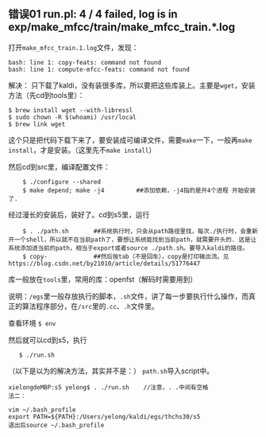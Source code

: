 ## 错误01 run.pl: 4 / 4 failed, log is in exp/make_mfcc/train/make_mfcc_train.*.log
打开`make_mfcc_train.1.log`文件，发现：

    bash: line 1: copy-feats: command not found
    bash: line 1: compute-mfcc-feats: command not found
解决：
    只下载了kaldi，没有装很多库，所以要把这些库装上。主要是`wget`，安装方法（先cd到tools里）：
    
    $ brew install wget --with-libressl
    $ sudo chown -R $(whoami) /usr/local
    $ brew link wget
这个只是把代码下载下来了，要安装成可编译文件，需要`make`一下，一般再`make install`，才是安装。（这里先不`make install`）

然后cd到src里，编译配置文件：
        
        $ ./configure --shared  
        $ make depend; make -j4         ##添加依赖，-j4指的是开4个进程 开始安装了.
经过漫长的安装后，装好了。cd到s5里，运行
        
        $ . ./path.sh       ##系统执行时，只会从path路径里找，每次./执行时，会重新开一个shell，所以就不在当前path了，要想让系统能找到当前path，就需要开头的. 这是让系统添加进当前的path，相当于export或者source ./path.sh。要导入kaldi的路径。
        $ copy-             ##然后按tab（不是回车），copy是打印输出流。见https://blog.csdn.net/by21010/article/details/51776447

库一般放在`tools`里，常用的库：openfst（解码时需要用到）

说明：`/egs`里一般存放执行的脚本，`.sh`文件，讲了每一步要执行什么操作，而真正的算法程序部分，在`/src`里的`.cc`、`.h`文件里。

查看环境 `$ env`

然后就可以cd到s5，执行
       
       $ ./run.sh

（以下是以为的解决方法，其实并不是：）
    `path.sh`导入script中。

    xielongdeMBP:s5 yelong$ . ./run.sh    //注意，. .中间有空格
    法二：
    
    vim ~/.bash_profile
    export PATH=${PATH}:/Users/yelong/kaldi/egs/thchs30/s5
    退出后source ~/.bash_profile 
